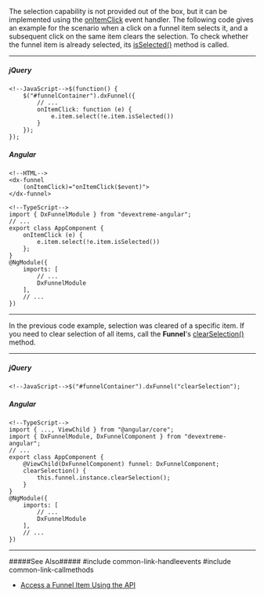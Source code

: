 The selection capability is not provided out of the box, but it can be implemented using the [onItemClick](/api-reference/20%20Data%20Visualization%20Widgets/dxFunnel/1%20Configuration/onItemClick.md '/Documentation/ApiReference/Data_Visualization_Widgets/dxFunnel/Configuration/#onItemClick') event handler. The following code gives an example for the scenario when a click on a funnel item selects it, and a subsequent click on the same item clears the selection. To check whether the funnel item is already selected, its [isSelected()](/api-reference/20%20Data%20Visualization%20Widgets/dxFunnel/6%20Item/3%20Methods/isSelected().md '/Documentation/ApiReference/Data_Visualization_Widgets/dxFunnel/Item/Methods/#isSelected') method is called.

---
##### jQuery

    <!--JavaScript-->$(function() {
        $("#funnelContainer").dxFunnel({
            // ...
            onItemClick: function (e) {
                e.item.select(!e.item.isSelected())
            }
        });
    });

##### Angular

    <!--HTML-->
    <dx-funnel
        (onItemClick)="onItemClick($event)">
    </dx-funnel>

    <!--TypeScript-->
    import { DxFunnelModule } from "devextreme-angular";
    // ...
    export class AppComponent {
        onItemClick (e) {
            e.item.select(!e.item.isSelected())
        };
    }
    @NgModule({
        imports: [
            // ...
            DxFunnelModule
        ],
        // ...
    })

---

In the previous code example, selection was cleared of a specific item. If you need to clear selection of all items, call the **Funnel**'s [clearSelection()](/api-reference/20%20Data%20Visualization%20Widgets/dxFunnel/3%20Methods/clearSelection().md '/Documentation/ApiReference/Data_Visualization_Widgets/dxFunnel/Methods/#clearSelection') method.

---
##### jQuery

    <!--JavaScript-->$("#funnelContainer").dxFunnel("clearSelection");

##### Angular

    <!--TypeScript-->
    import { ..., ViewChild } from "@angular/core";
    import { DxFunnelModule, DxFunnelComponent } from "devextreme-angular";
    // ...
    export class AppComponent {
        @ViewChild(DxFunnelComponent) funnel: DxFunnelComponent;
        clearSelection() {
            this.funnel.instance.clearSelection();
        }
    }
    @NgModule({
        imports: [
            // ...
            DxFunnelModule
        ],
        // ...
    })

---

#####See Also#####
#include common-link-handleevents
#include common-link-callmethods
- [Access a Funnel Item Using the API](/concepts/05%20Widgets/Funnel/14%20Funnel%20Items/25%20Access%20a%20Funnel%20Item%20Using%20the%20API.md '/Documentation/Guide/Widgets/Funnel/Funnel_Items/Access_a_Funnel_Item_Using_the_API/')

